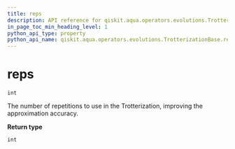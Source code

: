 ```yaml
---
title: reps
description: API reference for qiskit.aqua.operators.evolutions.TrotterizationBase.reps
in_page_toc_min_heading_level: 1
python_api_type: property
python_api_name: qiskit.aqua.operators.evolutions.TrotterizationBase.reps
---
```


# reps

<span id="qiskit.aqua.operators.evolutions.TrotterizationBase.reps" />

`int`

The number of repetitions to use in the Trotterization, improving the approximation accuracy.

**Return type**

`int`

